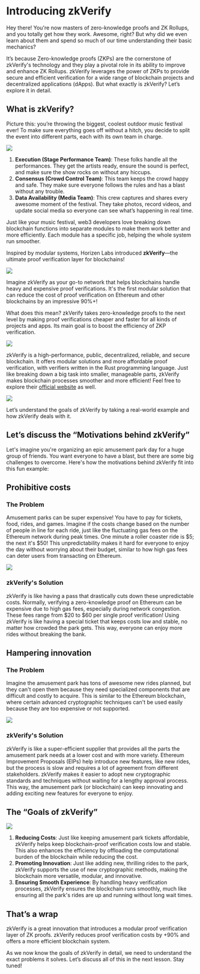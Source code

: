 # Introducing zkVerify

Hey there! You're now masters of zero-knowledge proofs and ZK Rollups, and you totally get how they work. Awesome, right? But why did we even learn about them and spend so much of our time understanding their basic mechanics?

It’s because Zero-knowledge proofs (ZKPs) are the cornerstone of zkVerify's technology and they play a pivotal role in its ability to improve and enhance ZK Rollups. zkVerify leverages the power of ZKPs to provide secure and efficient verification for a wide range of blockchain projects and decentralized applications (dApps). But what exactly is zkVerify? Let’s explore it in detail.

## What is zkVerify?

Picture this: you’re throwing the biggest, coolest outdoor music festival ever! To make sure everything goes off without a hitch, you decide to split the event into different parts, each with its own team in charge.

![](https://github.com/0xmetaschool/Learning-Projects/blob/main/assests_for_all/assets-for-zkverify-horizen/Lesson%204_%20Introducing%20zkVerify/image7.webp?raw=true)

1. **Execution (Stage Performance Team)**: These folks handle all the performances. They get the artists ready, ensure the sound is perfect, and make sure the show rocks on without any hiccups.
2. **Consensus (Crowd Control Team)**: This team keeps the crowd happy and safe. They make sure everyone follows the rules and has a blast without any trouble.
3. **Data Availability (Media Team)**: This crew captures and shares every awesome moment of the festival. They take photos, record videos, and update social media so everyone can see what’s happening in real time.

Just like your music festival, web3 developers love breaking down blockchain functions into separate modules to make them work better and more efficiently. Each module has a specific job, helping the whole system run smoother.

Inspired by modular systems, Horizen Labs introduced **zkVerify**—the ultimate proof verification layer for blockchains!

![](https://github.com/0xmetaschool/Learning-Projects/blob/main/assests_for_all/assets-for-zkverify-horizen/Lesson%204_%20Introducing%20zkVerify/image1.webp?raw=true)

Imagine zkVerify as your go-to network that helps blockchains handle heavy and expensive proof verifications. It's the first modular solution that can reduce the cost of proof verification on Ethereum and other blockchains by an impressive 90%+!

What does this mean? zkVerify takes zero-knowledge proofs to the next level by making proof verifications cheaper and faster for all kinds of projects and apps. Its main goal is to boost the efficiency of ZKP verification.

![](https://github.com/0xmetaschool/Learning-Projects/blob/main/assests_for_all/assets-for-zkverify-horizen/Lesson%204_%20Introducing%20zkVerify/image2.webp?raw=true)

zkVerify is a high-performance, public, decentralized, reliable, and secure blockchain. It offers modular solutions and more affordable proof verification, with verifiers written in the Rust programming language. Just like breaking down a big task into smaller, manageable parts, zkVerify makes blockchain processes smoother and more efficient! Feel free to explore their [official website](https://zkverify.io/?utm_source=metaschool&utm_medium=pd&utm_campaign=campaign) as well.

![](https://github.com/0xmetaschool/Learning-Projects/blob/main/assests_for_all/assets-for-zkverify-horizen/Lesson%204_%20Introducing%20zkVerify/image3.webp?raw=true)

Let’s understand the goals of zkVerify by taking a real-world example and how zkVerify deals with it.

## Let’s discuss the “Motivations behind zkVerify”

Let's imagine you're organizing an epic amusement park day for a huge group of friends. You want everyone to have a blast, but there are some big challenges to overcome. Here's how the motivations behind zkVerify fit into this fun example:

## Prohibitive costs

### The Problem
Amusement parks can be super expensive! You have to pay for tickets, food, rides, and games. Imagine if the costs change based on the number of people in line for each ride, just like the fluctuating gas fees on the Ethereum network during peak times. One minute a roller coaster ride is $5; the next it's $50! This unpredictability makes it hard for everyone to enjoy the day without worrying about their budget, similar to how high gas fees can deter users from transacting on Ethereum.

![](https://github.com/0xmetaschool/Learning-Projects/blob/main/assests_for_all/assets-for-zkverify-horizen/Lesson%204_%20Introducing%20zkVerify/image5.webp?raw=true)

### zkVerify's Solution
zkVerify is like having a pass that drastically cuts down these unpredictable costs. Normally, verifying a zero-knowledge proof on Ethereum can be expensive due to high gas fees, especially during network congestion. These fees range from $20 to $60 per single proof verification! Using zkVerify is like having a special ticket that keeps costs low and stable, no matter how crowded the park gets. This way, everyone can enjoy more rides without breaking the bank.

## Hampering innovation

### The Problem
Imagine the amusement park has tons of awesome new rides planned, but they can't open them because they need specialized components that are difficult and costly to acquire. This is similar to the Ethereum blockchain, where certain advanced cryptographic techniques can't be used easily because they are too expensive or not supported.

![](https://github.com/0xmetaschool/Learning-Projects/blob/main/assests_for_all/assets-for-zkverify-horizen/Lesson%204_%20Introducing%20zkVerify/image6.webp?raw=true)

### zkVerify's Solution
zkVerify is like a super-efficient supplier that provides all the parts the amusement park needs at a lower cost and with more variety. Ethereum Improvement Proposals (EIPs) help introduce new features, like new rides, but the process is slow and requires a lot of agreement from different stakeholders. zkVerify makes it easier to adopt new cryptographic standards and techniques without waiting for a lengthy approval process. This way, the amusement park (or blockchain) can keep innovating and adding exciting new features for everyone to enjoy.

## The “Goals of zkVerify”

![](https://github.com/0xmetaschool/Learning-Projects/blob/main/assests_for_all/assets-for-zkverify-horizen/Lesson%204_%20Introducing%20zkVerify/image4.webp?raw=true)

1. **Reducing Costs**: Just like keeping amusement park tickets affordable, zkVerify helps keep blockchain-proof verification costs low and stable. This also enhances the efficiency by offloading the computational burden of the blockchain while reducing the cost.
2. **Promoting Innovation**: Just like adding new, thrilling rides to the park, zkVerify supports the use of new cryptographic methods, making the blockchain more versatile, modular, and innovative.
3. **Ensuring Smooth Experience**: By handling heavy verification processes, zkVerify ensures the blockchain runs smoothly, much like ensuring all the park's rides are up and running without long wait times.

## That’s a wrap

zkVerify is a great innovation that introduces a modular proof verification layer of ZK proofs. zkVerify reduces proof verification costs by +90% and offers a more efficient blockchain system.

As we now know the goals of zkVerify in detail, we need to understand the exact problems it solves. Let’s discuss all of this in the next lesson. Stay tuned!
